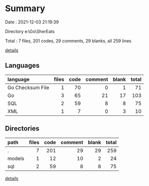 # Summary

Date : 2021-12-03 21:19:39

Directory e:\Go\SherEats

Total : 7 files,  201 codes, 29 comments, 29 blanks, all 259 lines

[details](details.md)

## Languages
| language | files | code | comment | blank | total |
| :--- | ---: | ---: | ---: | ---: | ---: |
| Go Checksum File | 1 | 70 | 0 | 1 | 71 |
| Go | 3 | 65 | 21 | 17 | 103 |
| SQL | 2 | 59 | 8 | 8 | 75 |
| XML | 1 | 7 | 0 | 3 | 10 |

## Directories
| path | files | code | comment | blank | total |
| :--- | ---: | ---: | ---: | ---: | ---: |
| . | 7 | 201 | 29 | 29 | 259 |
| models | 1 | 12 | 10 | 2 | 24 |
| sql | 2 | 59 | 8 | 8 | 75 |

[details](details.md)